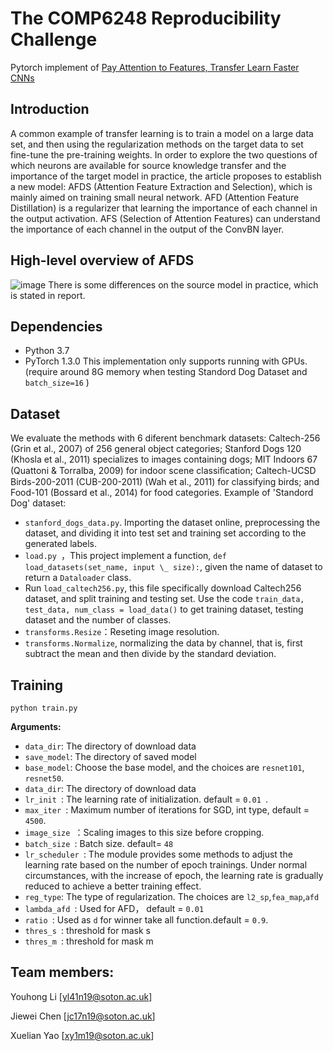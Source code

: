 # The COMP6248 Reproducibility Challenge
Pytorch implement of [Pay Attention to Features, Transfer Learn Faster CNNs](https://openreview.net/pdf?id=ryxyCeHtPB)
## Introduction
A common example of transfer learning is to train a model on a large data set, and then using the regularization methods on the target data to set fine-tune the pre-training weights. In order to explore the two questions of which neurons are available for source knowledge transfer and the importance of the target model in practice, the article proposes to establish a new model: AFDS (Attention Feature Extraction and Selection), which is mainly aimed on training small neural network. AFD (Attention Feature Distillation) is a regularizer that learning the importance of each channel in the output activation. AFS (Selection of Attention Features) can understand the importance of each channel in the output of the ConvBN layer. 
## High-level overview of AFDS
![image](https://github.com/uhomelee/DeepLearningCourseWork/blob/master/pic/2.png)
There is some differences on the source model in practice, which is stated in report. 
## Dependencies
- Python 3.7
- PyTorch 1.3.0
This implementation only supports running with GPUs.(require around 8G memory when testing Standord Dog Dataset and `batch_size=16` )
## Dataset
We evaluate the methods with 6 diferent benchmark datasets: Caltech-256 (Grin et al., 2007) of 256 general object categories; Stanford Dogs 120 (Khosla et al., 2011) specializes to images containing dogs; MIT Indoors 67 (Quattoni & Torralba, 2009) for indoor scene classiﬁcation; Caltech-UCSD Birds-200-2011 (CUB-200-2011) (Wah et al., 2011) for classifying birds; and Food-101 (Bossard et al., 2014) for food categories. Example of 'Standord Dog' dataset:
- `stanford_dogs_data.py`. Importing the dataset online, preprocessing the dataset, and dividing it into test set and training set according to the generated labels.
- `load.py `，This project implement a function, `def load_datasets(set_name, input \_ size):`, given the name of dataset to return a `Dataloader` class. 
- Run `load_caltech256.py`, this file specifically download Caltech256 dataset, and split training and testing set. Use the code 
``` train_data, test_data, num_class = load_data() ``` to get training dataset, testing dataset and the number of classes.
- `transforms.Resize`：Reseting image resolution.
-  `transforms.Normalize`, normalizing the data by channel, that is, first subtract the mean and then divide by the standard deviation.

## Training

 `python train.py`

**Arguments:**
-  `data_dir`: The directory of download data
-  `save_model`: The directory of saved model
-  `base_model`: Choose the base model, and the choices are `resnet101`, `resnet50`.
-  `data_dir`: The directory of download data
-  `lr_init `: The learning rate of initialization. default =  `0.01 `.
-  `max_iter `: Maximum number of iterations for SGD, int type, default = ` 4500 `.
-  `image_size `：Scaling images to this size before cropping.
-  `batch_size `: Batch size. default=  `48 `
-  `lr_scheduler `: The module provides some methods to adjust the learning rate based on the number of epoch trainings. Under normal     circumstances, with the increase of epoch, the learning rate is gradually reduced to achieve a better training effect.
-  `reg_type`: The type of regularization. The choices are `l2_sp`,`fea_map`,`afd`
-  `lambda_afd `: Used for AFD， default =  `0.01 `
-  `ratio `:  Used as `d` for winner take all function.default =  `0.9`.
-  `thres_s `: threshold for mask s
-  `thres_m `: threshold for mask m
## Team members:
Youhong Li [yl41n19@soton.ac.uk]

Jiewei Chen [jc17n19@soton.ac.uk]

Xuelian Yao [xy1m19@soton.ac.uk]
